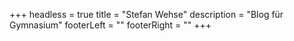+++
headless = true
title = "Stefan Wehse"
description = "Blog für Gymnasium"
footerLeft = ""
footerRight = "[](/tags/)"
+++
